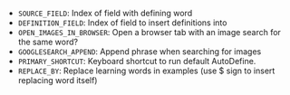 * `SOURCE_FIELD`: Index of field with defining word
* `DEFINITION_FIELD`: Index of field to insert definitions into
* `OPEN_IMAGES_IN_BROWSER`: Open a browser tab with an image search for the same word?
* `GOOGLESEARCH_APPEND`: Append phrase when searching for images
* `PRIMARY_SHORTCUT`: Keyboard shortcut to run default AutoDefine.
* `REPLACE_BY`: Replace learning words in examples (use $ sign to insert replacing word itself)